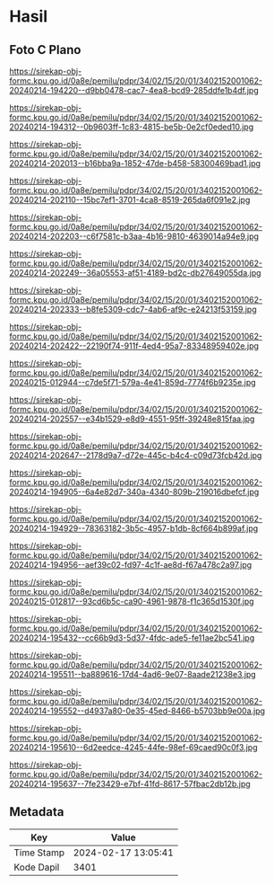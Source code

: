 # Hasil

## Foto C Plano

https://sirekap-obj-formc.kpu.go.id/0a8e/pemilu/pdpr/34/02/15/20/01/3402152001062-20240214-194220--d9bb0478-cac7-4ea8-bcd9-285ddfe1b4df.jpg

https://sirekap-obj-formc.kpu.go.id/0a8e/pemilu/pdpr/34/02/15/20/01/3402152001062-20240214-194312--0b9603ff-1c83-4815-be5b-0e2cf0eded10.jpg

https://sirekap-obj-formc.kpu.go.id/0a8e/pemilu/pdpr/34/02/15/20/01/3402152001062-20240214-202013--b16bba9a-1852-47de-b458-58300469bad1.jpg

https://sirekap-obj-formc.kpu.go.id/0a8e/pemilu/pdpr/34/02/15/20/01/3402152001062-20240214-202110--15bc7ef1-3701-4ca8-8519-265da6f091e2.jpg

https://sirekap-obj-formc.kpu.go.id/0a8e/pemilu/pdpr/34/02/15/20/01/3402152001062-20240214-202203--c6f7581c-b3aa-4b16-9810-4639014a94e9.jpg

https://sirekap-obj-formc.kpu.go.id/0a8e/pemilu/pdpr/34/02/15/20/01/3402152001062-20240214-202249--36a05553-af51-4189-bd2c-db27649055da.jpg

https://sirekap-obj-formc.kpu.go.id/0a8e/pemilu/pdpr/34/02/15/20/01/3402152001062-20240214-202333--b8fe5309-cdc7-4ab6-af9c-e24213f53159.jpg

https://sirekap-obj-formc.kpu.go.id/0a8e/pemilu/pdpr/34/02/15/20/01/3402152001062-20240214-202422--22190f74-911f-4ed4-95a7-83348959402e.jpg

https://sirekap-obj-formc.kpu.go.id/0a8e/pemilu/pdpr/34/02/15/20/01/3402152001062-20240215-012944--c7de5f71-579a-4e41-859d-7774f6b9235e.jpg

https://sirekap-obj-formc.kpu.go.id/0a8e/pemilu/pdpr/34/02/15/20/01/3402152001062-20240214-202557--e34b1529-e8d9-4551-95ff-39248e815faa.jpg

https://sirekap-obj-formc.kpu.go.id/0a8e/pemilu/pdpr/34/02/15/20/01/3402152001062-20240214-202647--2178d9a7-d72e-445c-b4c4-c09d73fcb42d.jpg

https://sirekap-obj-formc.kpu.go.id/0a8e/pemilu/pdpr/34/02/15/20/01/3402152001062-20240214-194905--6a4e82d7-340a-4340-809b-219016dbefcf.jpg

https://sirekap-obj-formc.kpu.go.id/0a8e/pemilu/pdpr/34/02/15/20/01/3402152001062-20240214-194929--78363182-3b5c-4957-b1db-8cf664b899af.jpg

https://sirekap-obj-formc.kpu.go.id/0a8e/pemilu/pdpr/34/02/15/20/01/3402152001062-20240214-194956--aef39c02-fd97-4c1f-ae8d-f67a478c2a97.jpg

https://sirekap-obj-formc.kpu.go.id/0a8e/pemilu/pdpr/34/02/15/20/01/3402152001062-20240215-012817--93cd6b5c-ca90-4961-9878-f1c365d1530f.jpg

https://sirekap-obj-formc.kpu.go.id/0a8e/pemilu/pdpr/34/02/15/20/01/3402152001062-20240214-195432--cc66b9d3-5d37-4fdc-ade5-fe11ae2bc541.jpg

https://sirekap-obj-formc.kpu.go.id/0a8e/pemilu/pdpr/34/02/15/20/01/3402152001062-20240214-195511--ba889616-17d4-4ad6-9e07-8aade21238e3.jpg

https://sirekap-obj-formc.kpu.go.id/0a8e/pemilu/pdpr/34/02/15/20/01/3402152001062-20240214-195552--d4937a80-0e35-45ed-8466-b5703bb9e00a.jpg

https://sirekap-obj-formc.kpu.go.id/0a8e/pemilu/pdpr/34/02/15/20/01/3402152001062-20240214-195610--6d2eedce-4245-44fe-98ef-69caed90c0f3.jpg

https://sirekap-obj-formc.kpu.go.id/0a8e/pemilu/pdpr/34/02/15/20/01/3402152001062-20240214-195637--7fe23429-e7bf-41fd-8617-57fbac2db12b.jpg


## Metadata

| Key        | Value               |
| ---------- | ------------------- |
| Time Stamp | 2024-02-17 13:05:41 |
| Kode Dapil | 3401                |



